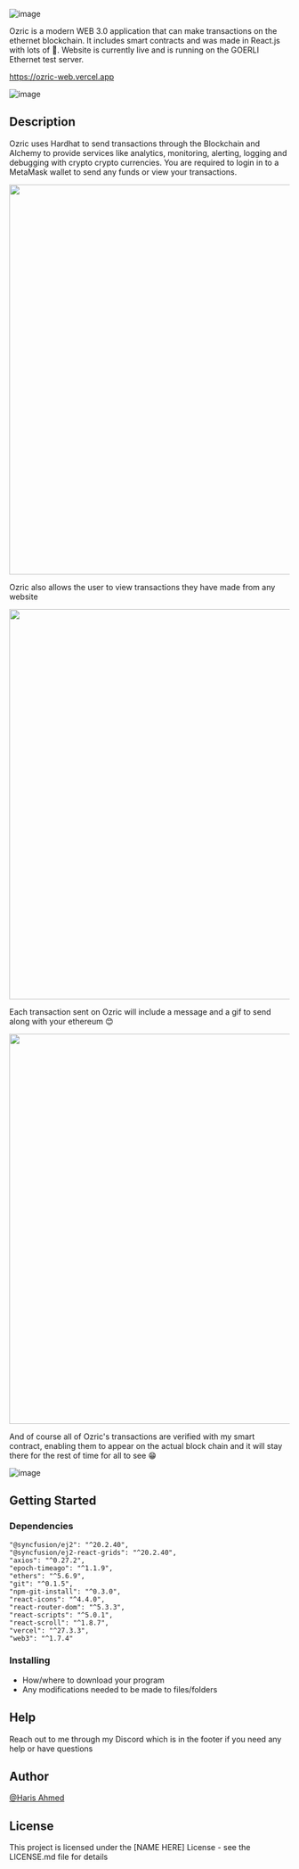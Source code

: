 ![image](https://user-images.githubusercontent.com/75679738/182302058-2a602666-c6e2-4cbf-999b-6ff2ec749b90.png)


Ozric is a modern WEB 3.0 application that can make transactions on the ethernet blockchain. It includes smart contracts and was made in React.js with lots of :sparkling_heart:. Website is currently live and is running on the GOERLI Ethernet test server.

https://ozric-web.vercel.app

![image](https://user-images.githubusercontent.com/75679738/182301789-49780d21-00cb-4f51-bfe6-fd2723581e90.png)


## Description

Ozric uses Hardhat to send transactions through the Blockchain and Alchemy to provide services like analytics, monitoring, alerting, logging and debugging with crypto crypto currencies. You are required to login in to a MetaMask wallet to send any funds or view your transactions.




<img src="https://user-images.githubusercontent.com/75679738/182305599-8cc1721b-1452-4c02-8160-dd8ee1ab35c7.png" width="700">

Ozric also allows the user to view transactions they have made from any website


<img src="https://user-images.githubusercontent.com/75679738/182304634-d7afa281-9c99-4a88-9179-cb10330f6225.png" width="700">

Each transaction sent on Ozric will include a message and a gif to send along with your ethereum :blush:

<img src="https://user-images.githubusercontent.com/75679738/182305805-4742e1ce-17da-400e-8cc1-555526988445.png" width="700">

And of course all of Ozric's transactions are verified with my smart contract, enabling them to appear on the actual block chain and it will stay there for the rest of time for all to see :grin:

![image](https://user-images.githubusercontent.com/75679738/182307068-382cbc40-2fe1-4f73-9230-11ea5ea2b2f7.png)



## Getting Started

### Dependencies

    "@syncfusion/ej2": "^20.2.40",
    "@syncfusion/ej2-react-grids": "^20.2.40",
    "axios": "^0.27.2",
    "epoch-timeago": "^1.1.9",
    "ethers": "^5.6.9",
    "git": "^0.1.5",
    "npm-git-install": "^0.3.0",
    "react-icons": "^4.4.0",
    "react-router-dom": "^5.3.3",
    "react-scripts": "^5.0.1",
    "react-scroll": "^1.8.7",
    "vercel": "^27.3.3",
    "web3": "^1.7.4"

### Installing

* How/where to download your program
* Any modifications needed to be made to files/folders


## Help

Reach out to me through my Discord which is in the footer if you need any help or have questions

## Author

[@Haris Ahmed](https://www.linkedin.com/in/harisahmed04/)


## License

This project is licensed under the [NAME HERE] License - see the LICENSE.md file for details
